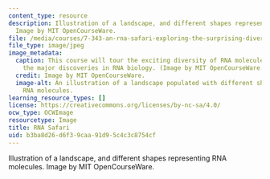 ```yaml
---
content_type: resource
description: Illustration of a landscape, and different shapes representing RNA molecules.
  Image by MIT OpenCourseWare.
file: /media/courses/7-343-an-rna-safari-exploring-the-surprising-diversity-of-mammalian-transcriptomes-spring-2016/b3ba8d26d6f39caa91d95c4c3c8754cf_7-343s16.jpg
file_type: image/jpeg
image_metadata:
  caption: This course will tour the exciting diversity of RNA molecules, and explore
    the major discoveries in RNA biology. (Image by MIT OpenCourseWare.)
  credit: Image by MIT OpenCourseWare.
  image-alt: An illustration of a landscape populated with different shapes representing
    RNA molecules.
learning_resource_types: []
license: https://creativecommons.org/licenses/by-nc-sa/4.0/
ocw_type: OCWImage
resourcetype: Image
title: RNA Safari
uid: b3ba8d26-d6f3-9caa-91d9-5c4c3c8754cf
---
```

Illustration of a landscape, and different shapes representing RNA molecules. Image by MIT OpenCourseWare.